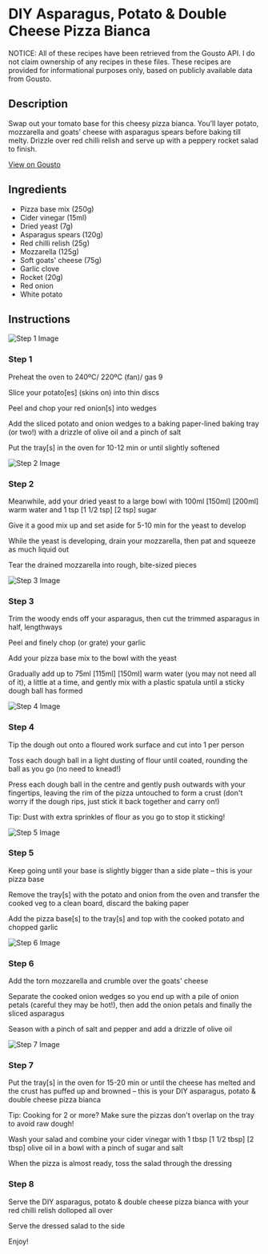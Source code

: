 # DIY Asparagus, Potato & Double Cheese Pizza Bianca

NOTICE: All of these recipes have been retrieved from the Gousto API. I do not claim ownership of any recipes in these files. These recipes are provided for informational purposes only, based on publicly available data from Gousto.

## Description

Swap out your tomato base for this cheesy pizza bianca. You’ll layer potato, mozzarella and goats’ cheese with asparagus spears before baking till melty. Drizzle over red chilli relish and serve up with a peppery rocket salad to finish.

[View on Gousto](https://www.gousto.co.uk/recipes/cookbook/diy-asparagus-potato-double-cheese-pizza-bianca)

## Ingredients

- Pizza base mix (250g)
- Cider vinegar (15ml)
- Dried yeast (7g)
- Asparagus spears (120g)
- Red chilli relish (25g)
- Mozzarella (125g)
- Soft goats' cheese (75g)
- Garlic clove
- Rocket (20g)
- Red onion
- White potato

## Instructions

![Step 1 Image](https://production-media.gousto.co.uk/cms/recipe-step-image/Step-1-1712068818337-x200.jpg)

### Step 1

Preheat the oven to 240ºC/ 220ºC (fan)/ gas 9

Slice your potato[es] (skins on) into thin discs

Peel and chop your red onion[s] into wedges

Add the sliced potato and onion wedges to a baking paper-lined baking tray (or two!) with a drizzle of olive oil and a pinch of salt

Put the tray[s] in the oven for 10-12 min or until slightly softened

![Step 2 Image](https://production-media.gousto.co.uk/cms/recipe-step-image/Step-2-1712068823390-x200.jpg)

### Step 2

Meanwhile, add your dried yeast to a large bowl with 100ml <span class="text-purple">[150ml]<span class="text-danger"> </span>[200ml] </span>warm water and 1 tsp<span class="text-purple"> [1 1/2 tsp]</span> <span class="text-danger">[2 tsp]</span> sugar

Give it a good mix up and set aside for 5-10 min for the yeast to develop

While the yeast is developing, drain your mozzarella, then pat and squeeze as much liquid out

Tear the drained mozzarella into rough, bite-sized pieces

![Step 3 Image](https://production-media.gousto.co.uk/cms/recipe-step-image/Step-3-1712068827256-x200.jpg)

### Step 3

Trim the woody ends off your asparagus, then cut the trimmed asparagus in half, lengthways

Peel and finely chop (or grate) your garlic

Add your pizza base mix to the bowl with the yeast

Gradually add up to 75ml <span class="text-purple">[115ml] </span><span class="text-danger">[150ml]</span> warm water (you may not need all of it), a little at a time, and gently mix with a plastic spatula until a sticky dough ball has formed

![Step 4 Image](https://production-media.gousto.co.uk/cms/recipe-step-image/Step-4-1712068830852-x200.jpg)

### Step 4

Tip the dough out onto a floured work surface and cut into 1 per person

Toss each dough ball in a light dusting of flour until coated, rounding the ball as you go (no need to knead!)

Press each dough ball in the centre and gently push outwards with your fingertips, leaving the rim of the pizza untouched to form a crust (don't worry if the dough rips, just stick it back together and carry on!)

Tip: Dust with extra sprinkles of flour as you go to stop it sticking!

![Step 5 Image](https://production-media.gousto.co.uk/cms/recipe-step-image/Step-5-1712068834928-x200.jpg)

### Step 5

Keep going until your base is slightly bigger than a side plate – this is your pizza base

Remove the tray[s] with the potato and onion from the oven and transfer the cooked veg to a clean board, discard the baking paper

Add the pizza base[s] to the tray[s] and top with the cooked potato and chopped garlic

![Step 6 Image](https://production-media.gousto.co.uk/cms/recipe-step-image/Step-6-1712068838908-x200.jpg)

### Step 6

Add the torn mozzarella and crumble over the goats' cheese

Separate the cooked onion wedges so you end up with a pile of onion petals (careful they may be hot!), then add the onion petals and finally the sliced asparagus

Season with a pinch of salt and pepper and add a drizzle of olive oil

![Step 7 Image](https://production-media.gousto.co.uk/cms/recipe-step-image/Step-7-1712068842461-x200.jpg)

### Step 7

Put the tray[s] in the oven for 15-20 min or until the cheese has melted and the crust has puffed up and browned – this is your DIY asparagus, potato & double cheese pizza bianca

Tip: Cooking for 2 or more? Make sure the pizzas don't overlap on the tray to avoid raw dough!

Wash your salad and combine your cider vinegar with 1 tbsp <span class="text-purple">[1 1/2 tbsp]</span> <span class="text-danger">[2 tbsp]</span> olive oil in a bowl with a pinch of sugar and salt

When the pizza is almost ready, toss the salad through the dressing

### Step 8

Serve the DIY asparagus, potato & double cheese pizza bianca with your red chilli relish dolloped all over

Serve the dressed salad to the side

Enjoy!

